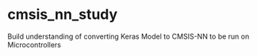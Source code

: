 # cmsis_nn_study
Build understanding of converting Keras Model to CMSIS-NN to be run on Microcontrollers
